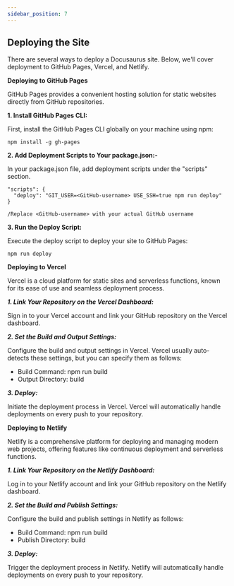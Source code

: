 ```yaml
---
sidebar_position: 7
---
```


## Deploying the Site

There are several ways to deploy a Docusaurus site. Below, we'll cover deployment to GitHub Pages, Vercel, and Netlify.

**Deploying to GitHub Pages**

GitHub Pages provides a convenient hosting solution for static websites directly from GitHub repositories.

**1. Install GitHub Pages CLI:**

First, install the GitHub Pages CLI globally on your machine using npm:

```
npm install -g gh-pages
```
**2. Add Deployment Scripts to Your package.json:-**

In your package.json file, add deployment scripts under the "scripts" section.

```
"scripts": {
  "deploy": "GIT_USER=<GitHub-username> USE_SSH=true npm run deploy"
}

/Replace <GitHub-username> with your actual GitHub username
```
**3. Run the Deploy Script:**

Execute the deploy script to deploy your site to GitHub Pages:
```
npm run deploy
```

**Deploying to Vercel**

Vercel is a cloud platform for static sites and serverless functions, known for its ease of use and seamless deployment process.

***1. Link Your Repository on the Vercel Dashboard:***

Sign in to your Vercel account and link your GitHub repository on the Vercel dashboard.

***2. Set the Build and Output Settings:***

Configure the build and output settings in Vercel. Vercel usually auto-detects these settings, but you can specify them as follows:

* Build Command: npm run build
* Output Directory: build

***3. Deploy:***

Initiate the deployment process in Vercel. Vercel will automatically handle deployments on every push to your repository.

**Deploying to Netlify**

Netlify is a comprehensive platform for deploying and managing modern web projects, offering features like continuous deployment and serverless functions.

***1. Link Your Repository on the Netlify Dashboard:***

Log in to your Netlify account and link your GitHub repository on the Netlify dashboard.

***2. Set the Build and Publish Settings:***

Configure the build and publish settings in Netlify as follows:

* Build Command: npm run build
* Publish Directory: build

***3. Deploy:***

Trigger the deployment process in Netlify. Netlify will automatically handle deployments on every push to your repository.